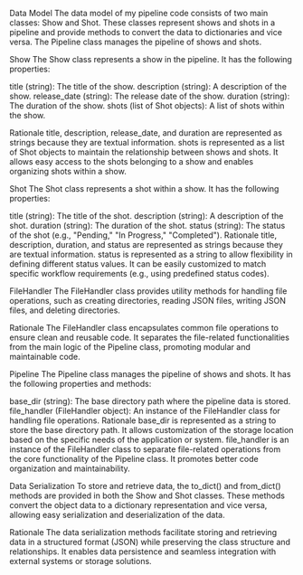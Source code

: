 Data Model
The data model of my pipeline code consists of two main classes: Show and Shot. These classes represent shows and shots in a pipeline and provide methods to convert the data to dictionaries and vice versa. The Pipeline class manages the pipeline of shows and shots.

Show
The Show class represents a show in the pipeline. It has the following properties:

title (string): The title of the show.
description (string): A description of the show.
release_date (string): The release date of the show.
duration (string): The duration of the show.
shots (list of Shot objects): A list of shots within the show.

Rationale
title, description, release_date, and duration are represented as strings because they are textual information.
shots is represented as a list of Shot objects to maintain the relationship between shows and shots. It allows easy access to the shots belonging to a show and enables organizing shots within a show.

Shot
The Shot class represents a shot within a show. It has the following properties:

title (string): The title of the shot.
description (string): A description of the shot.
duration (string): The duration of the shot.
status (string): The status of the shot (e.g., "Pending," "In Progress," "Completed").
Rationale
title, description, duration, and status are represented as strings because they are textual information.
status is represented as a string to allow flexibility in defining different status values. It can be easily customized to match specific workflow requirements (e.g., using predefined status codes).

FileHandler
The FileHandler class provides utility methods for handling file operations, such as creating directories, reading JSON files, writing JSON files, and deleting directories.

Rationale
The FileHandler class encapsulates common file operations to ensure clean and reusable code. It separates the file-related functionalities from the main logic of the Pipeline class, promoting modular and maintainable code.

Pipeline
The Pipeline class manages the pipeline of shows and shots. It has the following properties and methods:

base_dir (string): The base directory path where the pipeline data is stored.
file_handler (FileHandler object): An instance of the FileHandler class for handling file operations.
Rationale base_dir is represented as a string to store the base directory path. It allows customization of the storage location based on the specific needs of the application or system.
file_handler is an instance of the FileHandler class to separate file-related operations from the core functionality of the Pipeline class. It promotes better code organization and maintainability.

Data Serialization
To store and retrieve data, the to_dict() and from_dict() methods are provided in both the Show and Shot classes. These methods convert the object data to a dictionary representation and vice versa, allowing easy serialization and deserialization of the data.

Rationale
The data serialization methods facilitate storing and retrieving data in a structured format (JSON) while preserving the class structure and relationships. It enables data persistence and seamless integration with external systems or storage solutions.

